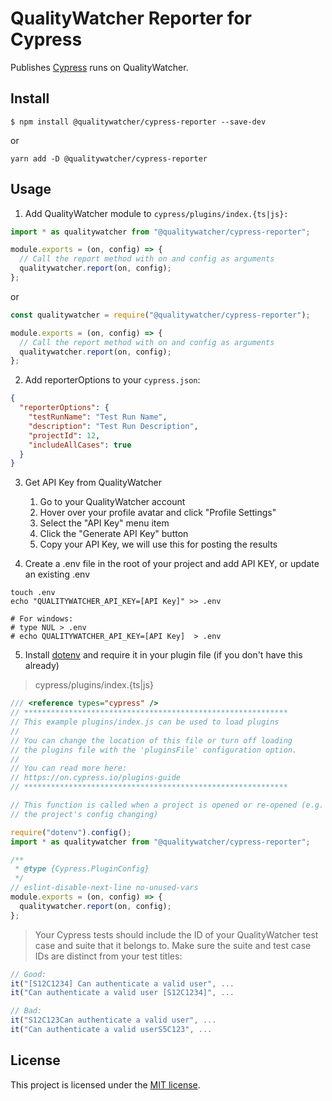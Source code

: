 # QualityWatcher Reporter for Cypress

Publishes [Cypress](https://www.cypress.io/) runs on QualityWatcher.

## Install

```shell
$ npm install @qualitywatcher/cypress-reporter --save-dev
```

or

```shell
yarn add -D @qualitywatcher/cypress-reporter
```

## Usage

1. Add QualityWatcher module to `cypress/plugins/index.{ts|js}:`

```javascript
import * as qualitywatcher from "@qualitywatcher/cypress-reporter";

module.exports = (on, config) => {
  // Call the report method with on and config as arguments
  qualitywatcher.report(on, config);
};
```

or

```javascript
const qualitywatcher = require("@qualitywatcher/cypress-reporter");

module.exports = (on, config) => {
  // Call the report method with on and config as arguments
  qualitywatcher.report(on, config);
};
```

2. Add reporterOptions to your `cypress.json`:

```json
{
  "reporterOptions": {
    "testRunName": "Test Run Name",
    "description": "Test Run Description",
    "projectId": 12,
    "includeAllCases": true
  }
}
```

3. Get API Key from QualityWatcher

   1. Go to your QualityWatcher account
   2. Hover over your profile avatar and click "Profile Settings"
   3. Select the "API Key" menu item
   4. Click the "Generate API Key" button
   5. Copy your API Key, we will use this for posting the results

4. Create a .env file in the root of your project and add API KEY, or update an existing .env

```shell
touch .env
echo "QUALITYWATCHER_API_KEY=[API Key]" >> .env

# For windows:
# type NUL > .env
# echo QUALITYWATCHER_API_KEY=[API Key]  > .env
```

5. Install [dotenv](https://www.npmjs.com/package/dotenv) and require it in your plugin file (if you don't have this already)

> cypress/plugins/index.{ts|js}

```js
/// <reference types="cypress" />
// ***********************************************************
// This example plugins/index.js can be used to load plugins
//
// You can change the location of this file or turn off loading
// the plugins file with the 'pluginsFile' configuration option.
//
// You can read more here:
// https://on.cypress.io/plugins-guide
// ***********************************************************

// This function is called when a project is opened or re-opened (e.g. due to
// the project's config changing)

require("dotenv").config();
import * as qualitywatcher from "@qualitywatcher/cypress-reporter";

/**
 * @type {Cypress.PluginConfig}
 */
// eslint-disable-next-line no-unused-vars
module.exports = (on, config) => {
  qualitywatcher.report(on, config);
};
```

> Your Cypress tests should include the ID of your QualityWatcher test case and suite that it belongs to. Make sure the suite and test case IDs are distinct from your test titles:

```Javascript
// Good:
it("[S12C1234] Can authenticate a valid user", ...
it("Can authenticate a valid user [S12C1234]", ...

// Bad:
it("S12C123Can authenticate a valid user", ...
it("Can authenticate a valid userS5C123", ...
```

## License

This project is licensed under the [MIT license](/LICENSE.md).
